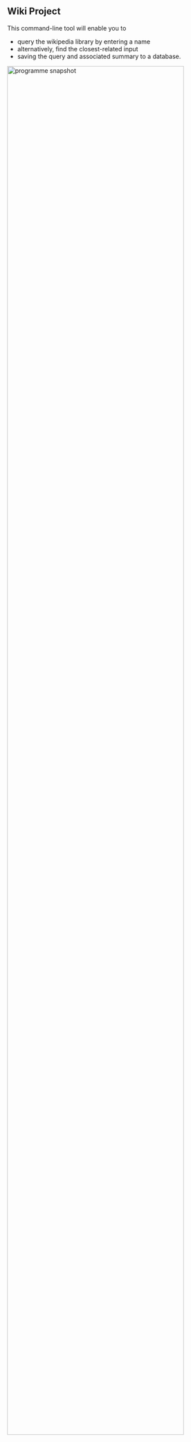 ## Wiki Project

This command-line tool will enable you to

- query the wikipedia library by entering a name
- alternatively, find the closest-related input
- saving the query and associated summary to a database.

<img src="https://db3pap004files.storage.live.com/y4m9whlIllVTq2QrIRvqujf-ldkBdvi3kxJM6PnK2tW9RYok3FMSJDzycl1jq2-KSOTE3YZ0C2FWP9T8tJFZyJGv-uleVWfH_k8bwc3xN-kRxiam3uP6l-Tp1TuH9nlgRDtdLZ6BVYYmWPxd64d3cVmdJCeMUdgSLmO9CX4aWJEJ-NPZcdXibpuWPwWUOO31mbf?width=551&height=116&cropmode=none" width="90%" alt="programme snapshot">

